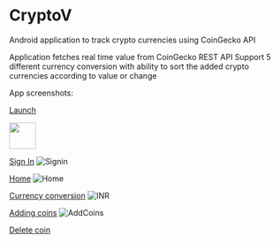# CryptoV
Android application to track crypto currencies using CoinGecko API

Application fetches real time value from CoinGecko REST API
Support 5 different currency conversion with ability to sort the added crypto currencies according to value or change


App screenshots:

<ins>Launch</ins>
<!-- ![Sign-in-up](https://github.com/abhirampuranik/CryptoV/blob/main/screenshots/Sign-in-up.jpg | =192x108) -->
<img src="https://github.com/abhirampuranik/CryptoV/blob/main/screenshots/Sign-in-up.jpg" width="48">

<ins>Sign In</ins>
![Signin](https://github.com/abhirampuranik/CryptoV/blob/main/screenshots/signin.jpg)

<ins>Home</ins>
![Home](https://github.com/abhirampuranik/CryptoV/blob/main/screenshots/Home.jpg)

<ins>Currency conversion</ins>
![INR](https://github.com/abhirampuranik/CryptoV/blob/main/screenshots/INR.jpg)

<ins>Adding coins</ins>
![AddCoins](https://github.com/abhirampuranik/CryptoV/blob/main/screenshots/Add%20coins.jpg)

<ins>Delete coin</ins>

